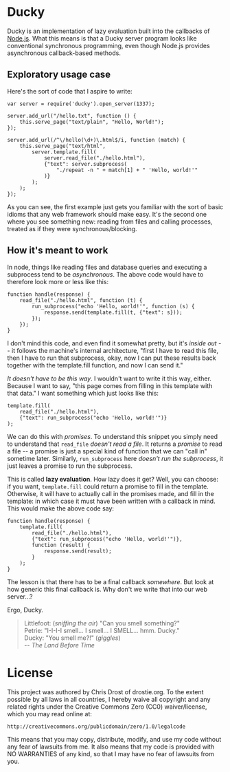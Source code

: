 # Ducky

Ducky is an implementation of lazy evaluation built into the callbacks of 
[Node.js](http://nodejs.org/). What this means is that a Ducky server program
looks like conventional synchronous programming, even though Node.js provides
asynchronous callback-based methods. 

## Exploratory usage case

Here's the sort of code that I aspire to write:

    var server = require('ducky').open_server(1337);
    
    server.add_url("/hello.txt", function () { 
        this.serve_page("text/plain", "Hello, World!");
    });
    
    server.add_url(/^\/hello(\d+)\.html$/i, function (match) {
        this.serve_page("text/html", 
            server.template.fill(
                server.read_file("./hello.html"),
                {"text": server.subprocess(
                    "./repeat -n " + match[1] + " 'Hello, world!'"
                )}
            );
        );
    });

As you can see, the first example just gets you familiar with the sort of 
basic idioms that any web framework should make easy. It's the second one 
where you see something new: reading from files and calling processes, treated
as if they were synchronous/blocking.

## How it's meant to work

In node, things like reading files and database queries and executing a 
subprocess tend to be *asynchronous*. The above code would have to therefore 
look more or less like this:

    function handle(response) {
        read_file("./hello.html", function (t) {
            run_subprocess("echo 'Hello, world!'", function (s) {
                response.send(template.fill(t, {"text": s}));
            });
        });
    }

I don't mind this code, and even find it somewhat pretty, but it's *inside out*
-- it follows the machine's internal architecture, "first I have to read this
file, then I have to run that subprocess, okay, now I can put these results 
back together with the template.fill function, and now I can send it."

*It doesn't have to be this way*. I wouldn't want to write it this way, either.
Because I want to say, "this page comes from filling in this template with that
data." I want something which just looks like this:

    template.fill(
        read_file("./hello.html"),
        {"text": run_subprocess("echo 'Hello, world!'")}
    );

We can do this with *promises*. To understand this snippet you simply need to 
understand that `read_file` *doesn't read a file*. It returns a *promise* to 
read a file -- a promise is just a special kind of function that we can "call 
in" sometime later. Similarly, `run_subprocess` here *doesn't run the 
subprocess*, it just leaves a promise to run the subprocess.

This is called **lazy evaluation**. How lazy does it get? Well, you can choose:
if you want, `template.fill` could return a promise to fill in the template. 
Otherwise, it will have to actually call in the promises made, and fill in the
template: in which case it must have been written with a callback in mind. This
would make the above code say: 

    function handle(response) {
        template.fill(
            read_file("./hello.html"),
            {"text": run_subprocess("echo 'Hello, world!'")},
            function (result) {
                response.send(result);
            }
        );
    }

The lesson is that there has to be a final callback *somewhere*. But look at 
how generic this final callback is. Why don't we write that into our web 
server...?

Ergo, Ducky.

>   Littlefoot: (*sniffing the air*) "Can you smell something?"  
>   Petrie: "I-I-I-I smell... I smell... I SMELL... hmm. Ducky."  
>   Ducky: "You smell me?!" (*giggles*)  
>   -- *The Land Before Time*  

# License

This project was authored by Chris Drost of drostie.org. To the extent 
possible by all laws in all countries, I hereby waive all copyright and any 
related rights under the Creative Commons Zero (CC0) waiver/license, which 
you may read online at:

    http://creativecommons.org/publicdomain/zero/1.0/legalcode

This means that you may copy, distribute, modify, and use my code without 
any fear of lawsuits from me. It also means that my code is provided with NO
WARRANTIES of any kind, so that I may have no fear of lawsuits from you. 
